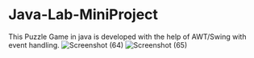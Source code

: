 # Java-Lab-MiniProject
This Puzzle Game in java is developed with the help of AWT/Swing with event handling. 
![Screenshot (64)](https://github.com/user-attachments/assets/e1eb0415-2359-4187-9591-b92703e02ed1)
![Screenshot (65)](https://github.com/user-attachments/assets/3a54fd1c-f6b0-45fc-8416-3fd4e93e1dc8)
